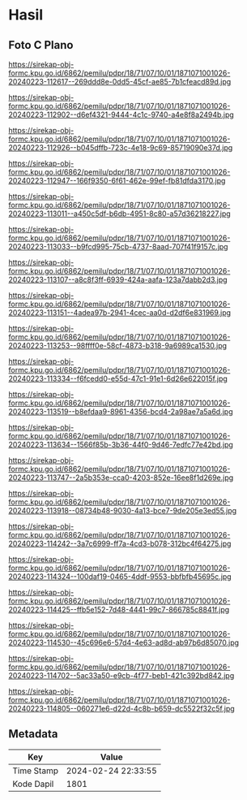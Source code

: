 # Hasil

## Foto C Plano

https://sirekap-obj-formc.kpu.go.id/6862/pemilu/pdpr/18/71/07/10/01/1871071001026-20240223-112617--269ddd8e-0dd5-45cf-ae85-7b1cfeacd89d.jpg

https://sirekap-obj-formc.kpu.go.id/6862/pemilu/pdpr/18/71/07/10/01/1871071001026-20240223-112902--d6ef4321-9444-4c1c-9740-a4e8f8a2494b.jpg

https://sirekap-obj-formc.kpu.go.id/6862/pemilu/pdpr/18/71/07/10/01/1871071001026-20240223-112926--b045dffb-723c-4e18-9c69-85719090e37d.jpg

https://sirekap-obj-formc.kpu.go.id/6862/pemilu/pdpr/18/71/07/10/01/1871071001026-20240223-112947--166f9350-6f61-462e-99ef-fb81dfda3170.jpg

https://sirekap-obj-formc.kpu.go.id/6862/pemilu/pdpr/18/71/07/10/01/1871071001026-20240223-113011--a450c5df-b6db-4951-8c80-a57d36218227.jpg

https://sirekap-obj-formc.kpu.go.id/6862/pemilu/pdpr/18/71/07/10/01/1871071001026-20240223-113033--b9fcd995-75cb-4737-8aad-707f41f9157c.jpg

https://sirekap-obj-formc.kpu.go.id/6862/pemilu/pdpr/18/71/07/10/01/1871071001026-20240223-113107--a8c8f3ff-6939-424a-aafa-123a7dabb2d3.jpg

https://sirekap-obj-formc.kpu.go.id/6862/pemilu/pdpr/18/71/07/10/01/1871071001026-20240223-113151--4adea97b-2941-4cec-aa0d-d2df6e831969.jpg

https://sirekap-obj-formc.kpu.go.id/6862/pemilu/pdpr/18/71/07/10/01/1871071001026-20240223-113253--98ffff0e-58cf-4873-b318-9a6989ca1530.jpg

https://sirekap-obj-formc.kpu.go.id/6862/pemilu/pdpr/18/71/07/10/01/1871071001026-20240223-113334--f6fcedd0-e55d-47c1-91e1-6d26e622015f.jpg

https://sirekap-obj-formc.kpu.go.id/6862/pemilu/pdpr/18/71/07/10/01/1871071001026-20240223-113519--b8efdaa9-8961-4356-bcd4-2a98ae7a5a6d.jpg

https://sirekap-obj-formc.kpu.go.id/6862/pemilu/pdpr/18/71/07/10/01/1871071001026-20240223-113634--1566f85b-3b36-44f0-9d46-7edfc77e42bd.jpg

https://sirekap-obj-formc.kpu.go.id/6862/pemilu/pdpr/18/71/07/10/01/1871071001026-20240223-113747--2a5b353e-cca0-4203-852e-16ee8f1d269e.jpg

https://sirekap-obj-formc.kpu.go.id/6862/pemilu/pdpr/18/71/07/10/01/1871071001026-20240223-113918--08734b48-9030-4a13-bce7-9de205e3ed55.jpg

https://sirekap-obj-formc.kpu.go.id/6862/pemilu/pdpr/18/71/07/10/01/1871071001026-20240223-114242--3a7c6999-ff7a-4cd3-b078-312bc4f64275.jpg

https://sirekap-obj-formc.kpu.go.id/6862/pemilu/pdpr/18/71/07/10/01/1871071001026-20240223-114324--100daf19-0465-4ddf-9553-bbfbfb45695c.jpg

https://sirekap-obj-formc.kpu.go.id/6862/pemilu/pdpr/18/71/07/10/01/1871071001026-20240223-114425--ffb5e152-7d48-4441-99c7-866785c8841f.jpg

https://sirekap-obj-formc.kpu.go.id/6862/pemilu/pdpr/18/71/07/10/01/1871071001026-20240223-114530--45c696e6-57d4-4e63-ad8d-ab97b6d85070.jpg

https://sirekap-obj-formc.kpu.go.id/6862/pemilu/pdpr/18/71/07/10/01/1871071001026-20240223-114702--5ac33a50-e9cb-4f77-beb1-421c392bd842.jpg

https://sirekap-obj-formc.kpu.go.id/6862/pemilu/pdpr/18/71/07/10/01/1871071001026-20240223-114805--060271e6-d22d-4c8b-b659-dc5522f32c5f.jpg


## Metadata

| Key        | Value               |
| ---------- | ------------------- |
| Time Stamp | 2024-02-24 22:33:55 |
| Kode Dapil | 1801                |



